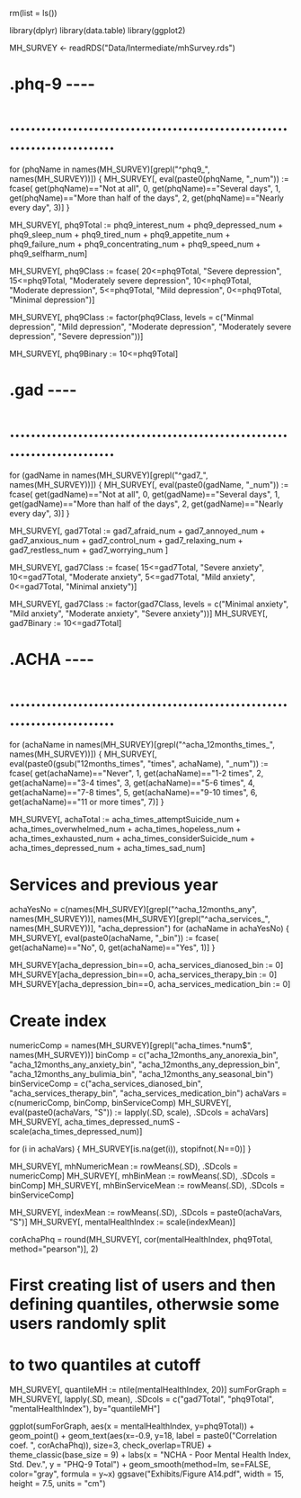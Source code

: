 rm(list = ls())

library(dplyr)
library(data.table)
library(ggplot2)

MH_SURVEY <- readRDS("Data/Intermediate/mhSurvey.rds")

# .phq-9 ----
# .........................................................................

for (phqName in names(MH_SURVEY)[grepl("^phq9_", names(MH_SURVEY))]) {
  MH_SURVEY[, eval(paste0(phqName, "_num")) := fcase(
    get(phqName)=="Not at all", 0,
    get(phqName)=="Several days", 1,
    get(phqName)=="More than half of the days", 2,
    get(phqName)=="Nearly every day", 3)]
}

MH_SURVEY[, phq9Total := phq9_interest_num + phq9_depressed_num + phq9_sleep_num + phq9_tired_num + phq9_appetite_num + 
            phq9_failure_num + phq9_concentrating_num + phq9_speed_num + phq9_selfharm_num]

MH_SURVEY[, phq9Class := fcase(
  20<=phq9Total, "Severe depression",
  15<=phq9Total, "Moderately severe depression",
  10<=phq9Total, "Moderate depression",
  5<=phq9Total, "Mild depression",
  0<=phq9Total, "Minimal depression")]

MH_SURVEY[, phq9Class := factor(phq9Class, levels = c("Minmal depression", "Mild depression", "Moderate depression", 
                                                      "Moderately severe depression", "Severe depression"))]

MH_SURVEY[, phq9Binary := 10<=phq9Total]

# .gad ----
# .........................................................................

for (gadName in names(MH_SURVEY)[grepl("^gad7_", names(MH_SURVEY))]) {
  MH_SURVEY[, eval(paste0(gadName, "_num")) := fcase(
    get(gadName)=="Not at all", 0,
    get(gadName)=="Several days", 1,
    get(gadName)=="More than half of the days", 2,
    get(gadName)=="Nearly every day", 3)]
}

MH_SURVEY[, gad7Total := gad7_afraid_num + gad7_annoyed_num + gad7_anxious_num + gad7_control_num + 
            gad7_relaxing_num + gad7_restless_num + gad7_worrying_num ]

MH_SURVEY[, gad7Class := fcase(
  15<=gad7Total, "Severe anxiety",
  10<=gad7Total, "Moderate anxiety",
  5<=gad7Total, "Mild anxiety",
  0<=gad7Total, "Minimal anxiety")]

MH_SURVEY[, gad7Class := factor(gad7Class, levels = c("Minimal anxiety", "Mild anxiety", "Moderate anxiety", "Severe anxiety"))]
MH_SURVEY[, gad7Binary := 10<=gad7Total]

# .ACHA ----
# .........................................................................

for (achaName in names(MH_SURVEY)[grepl("^acha_12months_times_", names(MH_SURVEY))]) {
  MH_SURVEY[, eval(paste0(gsub("12months_times", "times", achaName), "_num")) := fcase(
    get(achaName)=="Never", 1,
    get(achaName)=="1-2 times", 2,
    get(achaName)=="3-4 times", 3,
    get(achaName)=="5-6 times", 4,
    get(achaName)=="7-8 times", 5,
    get(achaName)=="9-10 times", 6,
    get(achaName)=="11 or more times", 7)]
}

MH_SURVEY[, achaTotal := acha_times_attemptSuicide_num + acha_times_overwhelmed_num + acha_times_hopeless_num + acha_times_exhausted_num + 
            acha_times_considerSuicide_num + acha_times_depressed_num + acha_times_sad_num]

# Services and previous year
achaYesNo = c(names(MH_SURVEY)[grepl("^acha_12months_any", names(MH_SURVEY))],
              names(MH_SURVEY)[grepl("^acha_services_", names(MH_SURVEY))], "acha_depression")
for (achaName in achaYesNo) {
  MH_SURVEY[, eval(paste0(achaName, "_bin")) := fcase(
    get(achaName)=="No", 0,
    get(achaName)=="Yes", 1)]
}

MH_SURVEY[acha_depression_bin==0, acha_services_dianosed_bin := 0]
MH_SURVEY[acha_depression_bin==0, acha_services_therapy_bin := 0]
MH_SURVEY[acha_depression_bin==0, acha_services_medication_bin := 0]

# Create index
numericComp = names(MH_SURVEY)[grepl("acha_times.*num$", names(MH_SURVEY))]
binComp = c("acha_12months_any_anorexia_bin", "acha_12months_any_anxiety_bin", "acha_12months_any_depression_bin", "acha_12months_any_bulimia_bin",
            "acha_12months_any_seasonal_bin")
binServiceComp = c("acha_services_dianosed_bin", "acha_services_therapy_bin", "acha_services_medication_bin")
achaVars = c(numericComp, binComp, binServiceComp)
MH_SURVEY[, eval(paste0(achaVars, "S")) := lapply(.SD, scale), .SDcols = achaVars]
MH_SURVEY[, acha_times_depressed_numS - scale(acha_times_depressed_num)]

for (i in achaVars) {
  MH_SURVEY[is.na(get(i)), stopifnot(.N==0)]
}

MH_SURVEY[, mhNumericMean := rowMeans(.SD), .SDcols = numericComp]
MH_SURVEY[, mhBinMean := rowMeans(.SD), .SDcols = binComp]
MH_SURVEY[, mhBinServiceMean := rowMeans(.SD), .SDcols = binServiceComp]

MH_SURVEY[, indexMean := rowMeans(.SD), .SDcols = paste0(achaVars, "S")]
MH_SURVEY[, mentalHealthIndex := scale(indexMean)]

corAchaPhq = round(MH_SURVEY[, cor(mentalHealthIndex, phq9Total, method="pearson")], 2)

# First creating list of users and then defining quantiles, otherwsie some users randomly split
# to two quantiles at cutoff
MH_SURVEY[, quantileMH := ntile(mentalHealthIndex, 20)]
sumForGraph = MH_SURVEY[, lapply(.SD, mean), .SDcols = c("gad7Total", "phq9Total", "mentalHealthIndex"), by="quantileMH"]

ggplot(sumForGraph, aes(x = mentalHealthIndex, y=phq9Total)) +   
  geom_point() +
  geom_text(aes(x=-0.9, y=18, label = paste0("Correlation coef. ", corAchaPhq)), size=3, check_overlap=TRUE) + 
  theme_classic(base_size = 9) +
  labs(x = "NCHA - Poor Mental Health Index, Std. Dev.", y = "PHQ-9 Total") + 
  geom_smooth(method=lm, se=FALSE, color="gray", formula = y~x)
ggsave("Exhibits/Figure A14.pdf", width = 15, height = 7.5, units = "cm")
